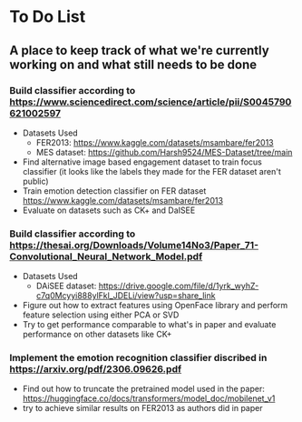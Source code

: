 # To Do List

## A place to keep track of what we're currently working on and what still needs to be done

### Build classifier according to https://www.sciencedirect.com/science/article/pii/S0045790621002597
- Datasets Used
  - FER2013: https://www.kaggle.com/datasets/msambare/fer2013
  - MES dataset: https://github.com/Harsh9524/MES-Dataset/tree/main
- Find alternative image based engagement dataset to train focus classifier (it looks like the labels they made for the FER dataset aren't public)
- Train emotion detection classifier on FER dataset https://www.kaggle.com/datasets/msambare/fer2013
- Evaluate on datasets such as CK+ and DaISEE

### Build classifier according to https://thesai.org/Downloads/Volume14No3/Paper_71-Convolutional_Neural_Network_Model.pdf
- Datasets Used
  - DAiSEE dataset: https://drive.google.com/file/d/1yrk_wyhZ-c7q0Mcyyi888ylFkl_JDELi/view?usp=share_link
- Figure out how to extract features using OpenFace library and perform feature selection using either PCA or SVD
- Try to get performance comparable to what's in paper and evaluate performance on other datasets like CK+

### Implement the emotion recognition classifier discribed in https://arxiv.org/pdf/2306.09626.pdf
- Find out how to truncate the pretrained model used in the paper: https://huggingface.co/docs/transformers/model_doc/mobilenet_v1
- try to achieve similar results on FER2013 as authors did in paper
